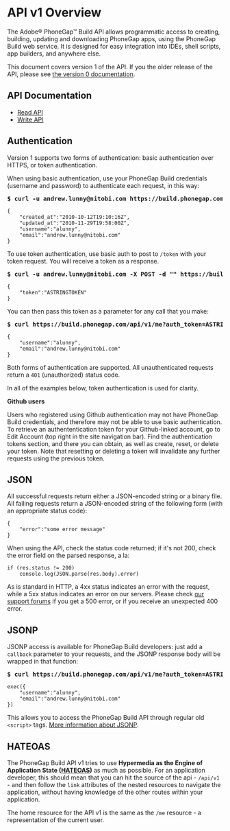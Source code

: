 # API v1 Overview

The Adobe® PhoneGap™ Build API allows programmatic access to creating, building, updating and downloading PhoneGap apps, using the PhoneGap Build web service. It is designed for easy integration into IDEs, shell scripts, app builders, and anywhere else.

This document covers version 1 of the API. If you the older release of the API, please see [the version 0 documentation](/docs/api_version_0).

## API Documentation

* [Read API](/docs/read_api)
* [Write API](/docs/write_api)

## Authentication

Version 1 supports two forms of authentication: basic authentication over HTTPS, or token authentication.

When using basic authentication, use your PhoneGap Build credentials (username and password) to authenticate each request, in this way:
<pre><strong>$ curl -u andrew.lunny@nitobi.com https://build.phonegap.com/api/v1/me</strong></pre>
    {
        "created_at":"2010-10-12T19:10:16Z",
        "updated_at":"2010-11-29T19:58:00Z",
        "username":"alunny",
        "email":"andrew.lunny@nitobi.com"
    }

To use token authentication, use basic auth to post to `/token` with your token request. You will receive a token as a response.

<pre><strong>$ curl -u andrew.lunny@nitobi.com -X POST -d "" https://build.phonegap.com/token</pre></strong>
    {
        "token":"ASTRINGTOKEN"
    }

You can then pass this token as a parameter for any call that you make:

<pre><strong>$ curl https://build.phonegap.com/api/v1/me?auth_token=ASTRINGTOKEN</strong></pre>
    {
        "username":"alunny",
        "email":"andrew.lunny@nitobi.com"
    }

Both forms of authentication are supported. All unauthenticated requests return a `401` (unauthorized) status code.

In all of the examples below, token authentication is used for clarity.

<strong>Github users</strong>

Users who registered using Github authentication may not have PhoneGap Build credentials, and therefore may not be able to use basic
authentication. To retrieve an authententication token for your Github-linked account, go to Edit Account (top right in the site
navigation bar). Find the authentication tokens section, and there you can obtain, as well as create, reset, or delete your token. Note
that resetting or deleting a token will invalidate any further requests using the previous token.

## JSON

All successful requests return either a JSON-encoded string or a binary file. All failing requests return a JSON-encoded string of the following form (with an appropriate status code):

    {
        "error":"some error message"
    }

When using the API, check the status code returned; if it's not 200, check the error field on the parsed response, a la:

    if (res.status != 200)
        console.log(JSON.parse(res.body).error)

As is standard in HTTP, a 4xx status indicates an error with the request, while a 5xx status indicates an error on our servers. Please check [our support forums](http://community.phonegap.com) if you get a 500 error, or if you receive an unexpected 400 error.

## JSONP

JSONP access is available for PhoneGap Build developers: just add a `callback` parameter to your requests, and the JSONP response body will be wrapped in that function:

<pre><strong>$ curl https://build.phonegap.com/api/v1/me?auth_token=ASTRINGTOKEN&callback=exec</strong></pre>
    exec({
        "username":"alunny",
        "email":"andrew.lunny@nitobi.com"
    })

This allows you to access the PhoneGap Build API through regular old `<script>` tags. [More information about JSONP](http://en.wikipedia.org/wiki/JSONP).

## HATEOAS

The PhoneGap Build API v1 tries to use __Hypermedia as the Engine of Application State ([HATEOAS](http://en.wikipedia.org/wiki/HATEOAS))__ as much as possible. For an application developer, this should mean that you can hit the source of the api - `/api/v1` - and then follow the `link` attributes of the nested resources to navigate the application, without having knowledge of the other routes within your application.

The home resource for the API v1 is the same as the `/me` resource - a representation of the current user.
